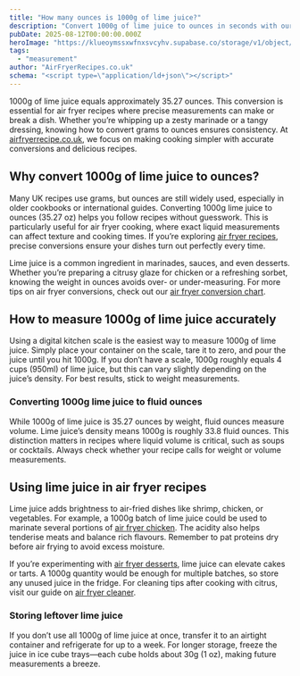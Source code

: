 ```yaml
---
title: "How many ounces is 1000g of lime juice?"
description: "Convert 1000g of lime juice to ounces in seconds with our easy guide. Perfect for air fryer recipes and precise measurements."
pubDate: 2025-08-12T00:00:00.000Z
heroImage: "https://klueoymssxwfnxsvcyhv.supabase.co/storage/v1/object/public/md/1000g-lime-juice-to-ounces-32996316.webp"
tags:
  - "measurement"
author: "AirFryerRecipes.co.uk"
schema: "<script type=\"application/ld+json\"></script>"
---
```


<p>1000g of lime juice equals approximately 35.27 ounces. This conversion is essential for air fryer recipes where precise measurements can make or break a dish. Whether you’re whipping up a zesty marinade or a tangy dressing, knowing how to convert grams to ounces ensures consistency. At <a href=https://www.airfryerrecipe.co.uk>airfryerrecipe.co.uk</a>, we focus on making cooking simpler with accurate conversions and delicious recipes.</p>

<h2>Why convert 1000g of lime juice to ounces?</h2>  
<p>Many UK recipes use grams, but ounces are still widely used, especially in older cookbooks or international guides. Converting 1000g lime juice to ounces (35.27 oz) helps you follow recipes without guesswork. This is particularly useful for air fryer cooking, where exact liquid measurements can affect texture and cooking times. If you’re exploring <a href=https://www.airfryerrecipe.co.uk/recipes>air fryer recipes</a>, precise conversions ensure your dishes turn out perfectly every time.</p>  

<p>Lime juice is a common ingredient in marinades, sauces, and even desserts. Whether you’re preparing a citrusy glaze for chicken or a refreshing sorbet, knowing the weight in ounces avoids over- or under-measuring. For more tips on air fryer conversions, check out our <a href=https://www.airfryerrecipe.co.uk/air-fryer-conversion-chart>air fryer conversion chart</a>.</p>  

<h2>How to measure 1000g of lime juice accurately</h2>  
<p>Using a digital kitchen scale is the easiest way to measure 1000g of lime juice. Simply place your container on the scale, tare it to zero, and pour the juice until you hit 1000g. If you don’t have a scale, 1000g roughly equals 4 cups (950ml) of lime juice, but this can vary slightly depending on the juice’s density. For best results, stick to weight measurements.</p>  

<h3>Converting 1000g lime juice to fluid ounces</h3>  
<p>While 1000g of lime juice is 35.27 ounces by weight, fluid ounces measure volume. Lime juice’s density means 1000g is roughly 33.8 fluid ounces. This distinction matters in recipes where liquid volume is critical, such as soups or cocktails. Always check whether your recipe calls for weight or volume measurements.</p>  

<h2>Using lime juice in air fryer recipes</h2>  
<p>Lime juice adds brightness to air-fried dishes like shrimp, chicken, or vegetables. For example, a 1000g batch of lime juice could be used to marinate several portions of <a href=https://www.airfryerrecipe.co.uk/recipe-category/chicken>air fryer chicken</a>. The acidity also helps tenderise meats and balance rich flavours. Remember to pat proteins dry before air frying to avoid excess moisture.</p>  

<p>If you’re experimenting with <a href=https://www.airfryerrecipe.co.uk/recipe-category/dessert>air fryer desserts</a>, lime juice can elevate cakes or tarts. A 1000g quantity would be enough for multiple batches, so store any unused juice in the fridge. For cleaning tips after cooking with citrus, visit our guide on <a href=https://www.airfryerrecipe.co.uk/air-fryer-cleaner>air fryer cleaner</a>.</p>  

<h3>Storing leftover lime juice</h3>  
<p>If you don’t use all 1000g of lime juice at once, transfer it to an airtight container and refrigerate for up to a week. For longer storage, freeze the juice in ice cube trays—each cube holds about 30g (1 oz), making future measurements a breeze.</p>